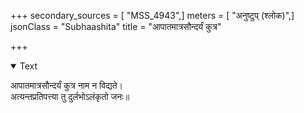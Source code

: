+++
secondary_sources = [ "MSS_4943",]
meters = [ "अनुष्टुप् (श्लोक)",]
jsonClass = "Subhaashita"
title = "आपातमात्रसौन्दर्यं कुत्र"

+++

<details open><summary>Text</summary>

आपातमात्रसौन्दर्यं कुत्र नाम न विद्यते।  
अत्यन्तप्रतिपत्त्या तु दुर्लभोऽलंकृतो जनः॥
</details>
